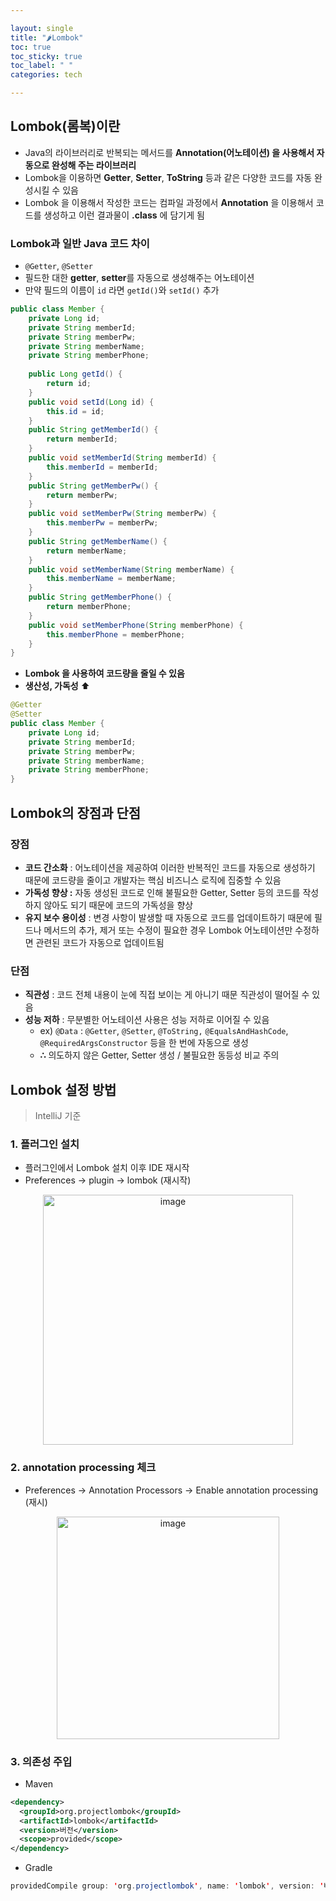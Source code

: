 ```yaml
---

layout: single
title: "🌶️Lombok"
toc: true
toc_sticky: true
toc_label: " "
categories: tech

---
```


## Lombok(롬복)이란

- Java의 라이브러리로 반복되는 메서드를 **Annotation(어노테이션) 을 사용해서 자동으로 완성해 주는 라이브러리**
- Lombok을 이용하면 **Getter**, **Setter**, **ToString** 등과 같은 다양한 코드를 자동 완성시킬 수 있음
- Lombok 을 이용해서 작성한 코드는 컴파일 과정에서 **Annotation** 을 이용해서 코드를 생성하고 이런 결과물이 **.class** 에 담기게 됨

### Lombok과 일반 Java 코드 차이

- `@Getter`, `@Setter`
- 필드한 대한 **getter**, **setter**를 자동으로 생성해주는 어노테이션
- 만약 필드의 이름이 `id` 라면 `getId()`와 `setId()` 추가

```java
public class Member {
    private Long id;
    private String memberId;
    private String memberPw;
    private String memberName;
    private String memberPhone;
    
	public Long getId() {
		return id;
	}
	public void setId(Long id) {
		this.id = id;
	}
	public String getMemberId() {
		return memberId;
	}
	public void setMemberId(String memberId) {
		this.memberId = memberId;
	}
	public String getMemberPw() {
		return memberPw;
	}
	public void setMemberPw(String memberPw) {
		this.memberPw = memberPw;
	}
	public String getMemberName() {
		return memberName;
	}
	public void setMemberName(String memberName) {
		this.memberName = memberName;
	}
	public String getMemberPhone() {
		return memberPhone;
	}
	public void setMemberPhone(String memberPhone) {
		this.memberPhone = memberPhone;
	}
}
```

- **Lombok 을 사용하여 코드량을 줄일 수 있음**
- **생산성, 가독성** ⬆️

```java
@Getter
@Setter
public class Member {
    private Long id;
    private String memberId;
    private String memberPw;
    private String memberName;
    private String memberPhone;
}
```

## Lombok의 장점과 단점

### 장점

- **코드 간소화** :  어노테이션을 제공하여 이러한 반복적인 코드를 자동으로 생성하기 때문에 코드량을 줄이고 개발자는 핵심 비즈니스 로직에 집중할 수 있음
- **가독성 향상 :** 자동 생성된 코드로 인해 불필요한 Getter, Setter 등의 코드를 작성하지 않아도 되기  때문에 코드의 가독성을 향상
- **유지 보수 용이성** : 변경 사항이 발생할 때 자동으로 코드를 업데이트하기 때문에 필드나 메서드의 추가, 제거 또는 수정이 필요한 경우 Lombok 어노테이션만 수정하면 관련된 코드가 자동으로 업데이트됨

### 단점

- **직관성**  : 코드 전체 내용이 눈에 직접 보이는 게 아니기 때문 직관성이 떨어질 수 있음
- **성능 저하** : 무분별한 어노테이션 사용은 성능 저하로 이어질 수 있음
    - ex) `@Data` : `@Getter`, `@Setter`, `@ToString,` `@EqualsAndHashCode`, `@RequiredArgsConstructor` 등을 한 번에 자동으로 생성
    - **∴** 의도하지 않은 Getter, Setter 생성 / 불필요한 동등성 비교 주의

## Lombok 설정 방법

> IntelliJ 기준
> 

### 1. 플러그인 설치

- 플러그인에서 Lombok 설치 이후 IDE 재시작
- Preferences → plugin → lombok (재시작)

<center><img width="400" alt="image" src="https://github.com/why-only-english/Programmers/assets/114092152/c796acc2-4e7a-417b-b322-3cc9c94552d2"></center>

### 2. ****annotation processing 체크****

- Preferences → Annotation Processors → Enable annotation processing (재시)

<center><img width="356" alt="image" src="https://github.com/why-only-english/Programmers/assets/114092152/c352a162-c42e-40d0-870d-18b5ca3b2910"></center>


### 3. 의존성 주입

- Maven

```xml
<dependency>
  <groupId>org.projectlombok</groupId>
  <artifactId>lombok</artifactId>
  <version>버전</version>
  <scope>provided</scope>
</dependency>
```

- Gradle

```java
providedCompile group: 'org.projectlombok', name: 'lombok', version: '버전'
```